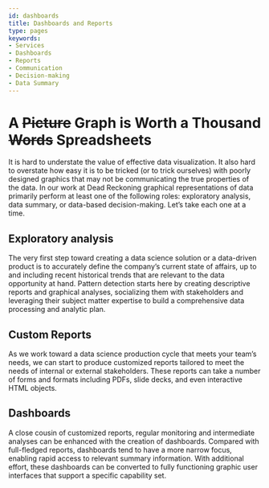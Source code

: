 ```yaml
---
id: dashboards
title: Dashboards and Reports
type: pages
keywords: 
- Services
- Dashboards
- Reports
- Communication
- Decision-making
- Data Summary
---
```


# A ~~Picture~~ Graph is Worth a Thousand ~~Words~~ Spreadsheets

It is hard to understate the value of effective data visualization. It also hard to overstate how easy it is to be tricked (or to trick ourselves) with poorly designed graphics that may not be communicating the true properties of the data. In our work at Dead Reckoning graphical representations of data primarily perform at least one of the following roles: exploratory analysis, data summary, or data-based decision-making. Let’s take each one at a time. 

## Exploratory analysis

The very first step toward creating a data science solution or a data-driven product is to accurately define the company’s current state of affairs, up to and including recent historical trends that are relevant to the data opportunity at hand. Pattern detection starts here by creating descriptive reports and graphical analyses, socializing them with stakeholders and leveraging their subject matter expertise to build a comprehensive data processing and analytic plan. 

## Custom Reports

As we work toward a data science production cycle that meets your team’s needs, we can start to produce customized reports tailored to meet the needs of internal or external stakeholders. These reports can take a number of forms and formats including PDFs, slide decks, and even interactive HTML objects. 

## Dashboards

A close cousin of customized reports, regular monitoring and intermediate analyses can be enhanced with the creation of dashboards. Compared with full-fledged reports, dashboards tend to have a more narrow focus, enabling rapid access to relevant summary information. With additional effort, these dashboards can be converted to fully functioning graphic user interfaces that support a specific capability set.  